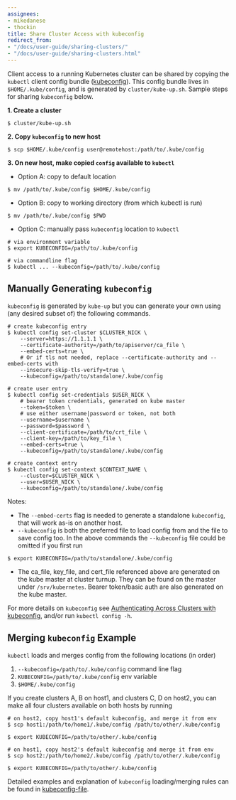 ```yaml
---
assignees:
- mikedanese
- thockin
title: Share Cluster Access with kubeconfig
redirect_from:
- "/docs/user-guide/sharing-clusters/"
- "/docs/user-guide/sharing-clusters.html"
---
```


Client access to a running Kubernetes cluster can be shared by copying
the `kubectl` client config bundle ([kubeconfig](/docs/concepts/cluster-administration/authenticate-across-clusters-kubeconfig/)).
This config bundle lives in `$HOME/.kube/config`, and is generated
by `cluster/kube-up.sh`. Sample steps for sharing `kubeconfig` below.

**1. Create a cluster**

```shell
$ cluster/kube-up.sh
```

**2. Copy `kubeconfig` to new host**

```shell
$ scp $HOME/.kube/config user@remotehost:/path/to/.kube/config
```

**3. On new host, make copied `config` available to `kubectl`**

* Option A: copy to default location

```shell
$ mv /path/to/.kube/config $HOME/.kube/config
```

* Option B: copy to working directory (from which kubectl is run)

```shell
$ mv /path/to/.kube/config $PWD
```

* Option C: manually pass `kubeconfig` location to `kubectl`

```shell
# via environment variable
$ export KUBECONFIG=/path/to/.kube/config

# via commandline flag
$ kubectl ... --kubeconfig=/path/to/.kube/config
```

## Manually Generating `kubeconfig`

`kubeconfig` is generated by `kube-up` but you can generate your own
using (any desired subset of) the following commands.

```shell
# create kubeconfig entry
$ kubectl config set-cluster $CLUSTER_NICK \
    --server=https://1.1.1.1 \
    --certificate-authority=/path/to/apiserver/ca_file \
    --embed-certs=true \
    # Or if tls not needed, replace --certificate-authority and --embed-certs with
    --insecure-skip-tls-verify=true \
    --kubeconfig=/path/to/standalone/.kube/config

# create user entry
$ kubectl config set-credentials $USER_NICK \
    # bearer token credentials, generated on kube master
    --token=$token \
    # use either username|password or token, not both
    --username=$username \
    --password=$password \
    --client-certificate=/path/to/crt_file \
    --client-key=/path/to/key_file \
    --embed-certs=true \
    --kubeconfig=/path/to/standalone/.kube/config

# create context entry
$ kubectl config set-context $CONTEXT_NAME \
    --cluster=$CLUSTER_NICK \
    --user=$USER_NICK \
    --kubeconfig=/path/to/standalone/.kube/config
```

Notes:

* The `--embed-certs` flag is needed to generate a standalone
`kubeconfig`, that will work as-is on another host.
* `--kubeconfig` is both the preferred file to load config from and the file to
save config too. In the above commands the `--kubeconfig` file could be
omitted if you first run

```shell
$ export KUBECONFIG=/path/to/standalone/.kube/config
```

* The ca_file, key_file, and cert_file referenced above are generated on the
kube master at cluster turnup. They can be found on the master under
`/srv/kubernetes`. Bearer token/basic auth are also generated on the kube master.

For more details on `kubeconfig` see [Authenticating Across Clusters with kubeconfig](/docs/concepts/cluster-administration/authenticate-across-clusters-kubeconfig/),
and/or run `kubectl config -h`.

## Merging `kubeconfig` Example

`kubectl` loads and merges config from the following locations (in order)

1. `--kubeconfig=/path/to/.kube/config` command line flag
2. `KUBECONFIG=/path/to/.kube/config` env variable
3. `$HOME/.kube/config`

If you create clusters A, B on host1, and clusters C, D on host2, you can
make all four clusters available on both hosts by running

```shell
# on host2, copy host1's default kubeconfig, and merge it from env
$ scp host1:/path/to/home1/.kube/config /path/to/other/.kube/config

$ export KUBECONFIG=/path/to/other/.kube/config

# on host1, copy host2's default kubeconfig and merge it from env
$ scp host2:/path/to/home2/.kube/config /path/to/other/.kube/config

$ export KUBECONFIG=/path/to/other/.kube/config
```

Detailed examples and explanation of `kubeconfig` loading/merging rules can be found in [kubeconfig-file](/docs/user-guide/kubeconfig-file).
